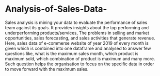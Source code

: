 # Analysis-of-Sales-Data-
Sales analysis is mining your data to evaluate the performance of sales team against its goals. 
It provides insights about the top performing and underperforming products/services, 
The problems in selling and market opportunities, sales forecasting, and sales activities that generate revenue.
Here, sales data of e-commerse website of year 2019 of every month is given which is combined into one dataframe and analysed to answer few questions like, what is the maximum sales month, which product is maximum sold, which combination of product is maximum and many more. 
Such question helps the organisation to focus on the specific data in order to move forward with the maximum sales. 
